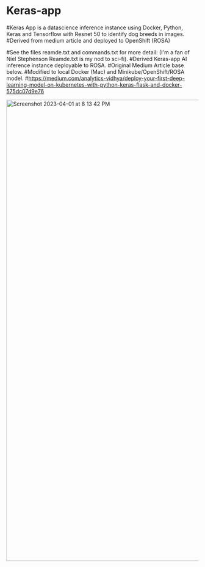 # Keras-app
#Keras App is a datascience inference instance using Docker, Python, Keras and Tensorflow with Resnet 50 to identify dog breeds in images. 
#Derived from medium article and deployed to OpenShift (ROSA)

#See the files reamde.txt and commands.txt for more detail: (I'm a fan of Niel Stephenson Reamde.txt is my nod to sci-fi). 
#Derived Keras-app AI inference instance deployable to ROSA. 
#Original Medium Article base below. 
#Modified to local Docker (Mac) and Minikube/OpenShift/ROSA model. 
#https://medium.com/analytics-vidhya/deploy-your-first-deep-learning-model-on-kubernetes-with-python-keras-flask-and-docker-575dc07d9e76


<img width="1209" alt="Screenshot 2023-04-01 at 8 13 42 PM" src="https://user-images.githubusercontent.com/48636570/229323733-5a18b5ad-f212-40be-b5f3-488f08618fd1.png">
